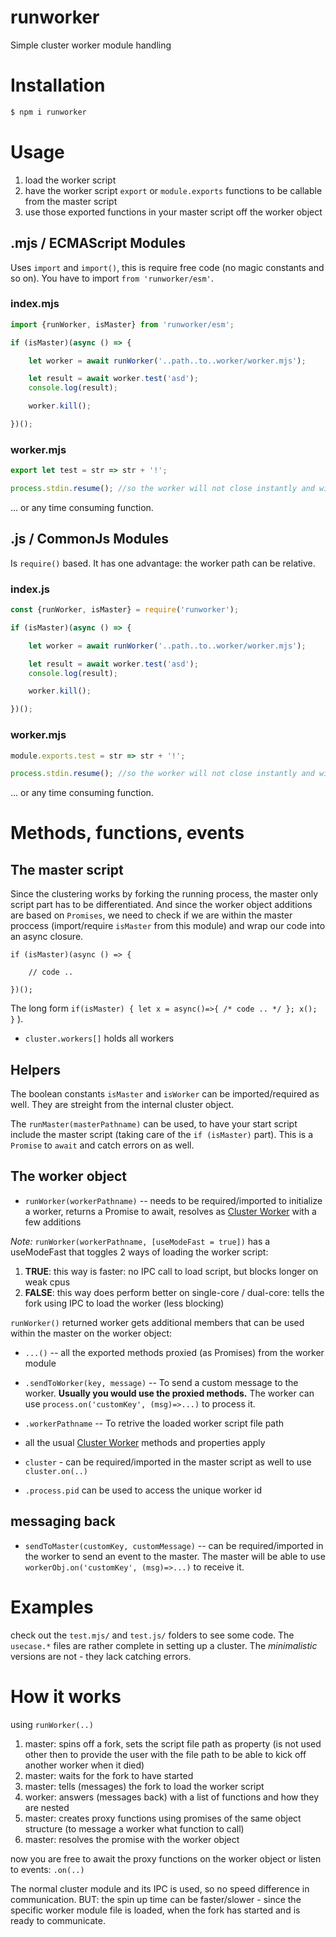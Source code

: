 # runworker
Simple cluster worker module handling

# Installation
```sh
$ npm i runworker
```

# Usage
1. load the worker script
2. have the worker script `export` or `module.exports` functions to be callable from the master script
3. use those exported functions in your master script off the worker object

## .mjs / ECMAScript Modules
Uses `import` and `import()`, this is require free code (no magic constants and so on). You have to import `from 'runworker/esm'`.

### index.mjs
```js
import {runWorker, isMaster} from 'runworker/esm';

if (isMaster)(async () => {

	let worker = await runWorker('..path..to..worker/worker.mjs');

	let result = await worker.test('asd');
	console.log(result);

	worker.kill();

})();
```

### worker.mjs
```js
export let test = str => str + '!';

process.stdin.resume(); //so the worker will not close instantly and will be able to communicate
```
... or any time consuming function.


## .js / CommonJs Modules
Is `require()` based. It has one advantage: the worker path can be relative.

### index.js
```js
const {runWorker, isMaster} = require('runworker');

if (isMaster)(async () => {

	let worker = await runWorker('..path..to..worker/worker.mjs');

	let result = await worker.test('asd');
	console.log(result);

	worker.kill();

})();
```

### worker.mjs
```js
module.exports.test = str => str + '!';

process.stdin.resume(); //so the worker will not close instantly and will be able to communicate
```
... or any time consuming function.

# Methods, functions, events

## The master script
Since the clustering works by forking the running process, the master only script part has to be differentiated.
And since the worker object additions are based on `Promises`, we need to check if we are within the master proccess (import/require `isMaster` from this module) and wrap our code into an async closure.
```
if (isMaster)(async () => {

	// code ..

})();
```
The long form `if(isMaster) { let x = async()=>{ /* code .. */ }; x(); }` ).

- `cluster.workers[]` holds all workers

## Helpers
The boolean constants `isMaster` and `isWorker` can be imported/required as well. They are streight from the internal cluster object.

The `runMaster(masterPathname)` can be used, to have your start script include the master script (taking care of the `if (isMaster)` part). This is a `Promise` to `await` and catch errors on as well.

## The worker object
- `runWorker(workerPathname)`    -- needs to be required/imported to initialize a worker, returns a Promise to await, resolves as [Cluster Worker](https://nodejs.org/api/cluster.html#cluster_class_worker) with a few additions

_Note:_ `runWorker(workerPathname, [useModeFast = true])` has a useModeFast that toggles 2 ways of loading the worker script:
1. __TRUE__: this way is faster: no IPC call to load script, but blocks longer on weak cpus
2. __FALSE__: this way does perform better on single-core / dual-core: tells the fork using IPC to load the worker (less blocking)

`runWorker()` returned worker gets additional members that can be used within the master on the worker object:
- `...()`                        -- all the exported methods proxied (as Promises) from the worker module
- `.sendToWorker(key, message)`  -- To send a custom message to the worker. **Usually you would use the proxied methods.** The worker can use `process.on('customKey', (msg)=>...)` to process it.
- `.workerPathname`              -- To retrive the loaded worker script file path
- all the usual [Cluster Worker](https://nodejs.org/api/cluster.html#cluster_class_worker) methods and properties apply
- `cluster` - can be required/imported in the master script as well to use `cluster.on(..)`

- `.process.pid` can be used to access the unique worker id
## messaging back

- `sendToMaster(customKey, customMessage)` -- can be required/imported in the worker to send an event to the master. The master will be able to use `workerObj.on('customKey', (msg)=>...)` to receive it.

# Examples

check out the `test.mjs/` and `test.js/` folders to see some code. The `usecase.*` files are rather complete in setting up a cluster. The _minimalistic_ versions are not - they lack catching errors.

# How it works
using `runWorker(..)`
1. master: spins off a fork, sets the script file path as property (is not used other then to provide the user with the file path to be able to kick off another worker when it died)
2. master: waits for the fork to have started
3. master: tells (messages) the fork to load the worker script
4. worker: answers (messages back) with a list of functions and how they are nested
5. master: creates proxy functions using promises of the same object structure (to message a worker what function to call)
6. master: resolves the promise with the worker object

now you are free to await the proxy functions on the worker object or listen to events: `.on(..)`

The normal cluster module and its IPC is used, so no speed difference in communication. BUT: the spin up time can be faster/slower - since the specific worker module file is loaded, when the fork has started and is ready to communicate.